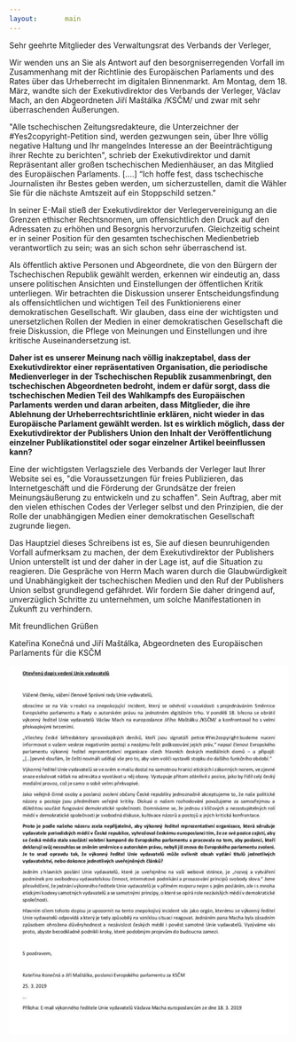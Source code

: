 ```yaml
---
layout:       main
---
```

Sehr geehrte Mitglieder des Verwaltungsrat des Verbands der Verleger,

Wir wenden uns an Sie als Antwort auf den besorgniserregenden Vorfall im Zusammenhang mit der Richtlinie des Europäischen Parlaments und des Rates über das Urheberrecht im digitalen Binnenmarkt. Am Montag, dem 18. März, wandte sich der Exekutivdirektor  des Verbands der Verleger, Václav Mach, an den Abgeordneten Jiří Maštálka /KSČM/ und zwar mit sehr überraschenden Äußerungen.

"Alle tschechischen Zeitungsredakteure, die Unterzeichner der #Yes2copyright-Petition sind, werden gezwungen sein, über Ihre völlig negative Haltung und Ihr mangelndes Interesse an der Beeinträchtigung ihrer Rechte zu berichten", schrieb der Exekutivdirektor und damit Repräsentant  aller großen tschechischen Medienhäuser, an das Mitglied des Europäischen Parlaments. [....] “Ich hoffe fest, dass tschechische Journalisten ihr Bestes geben werden, um sicherzustellen, damit die Wähler Sie für die nächste Amtszeit auf ein Stoppschild setzen."

In seiner E-Mail stieß der Exekutivdirektor der Verlegervereinigung an die Grenzen ethischer Rechtsnormen, um offensichtlich den Druck auf den Adressaten zu erhöhen und Besorgnis hervorzurufen. Gleichzeitig scheint er in seiner Position  für den gesamten tschechischen Medienbetrieb verantwortlich zu sein; was an sich schon sehr überraschend ist.

Als öffentlich aktive Personen und Abgeordnete, die von den Bürgern der Tschechischen Republik gewählt werden, erkennen wir eindeutig an, dass unsere politischen Ansichten und Einstellungen der öffentlichen Kritik unterliegen. Wir betrachten die Diskussion unserer Entscheidungsfindung als offensichtlichen und wichtigen Teil des Funktionierens einer demokratischen Gesellschaft. Wir glauben, dass eine der wichtigsten und unersetzlichen Rollen der Medien in einer demokratischen Gesellschaft die freie Diskussion, die Pflege von Meinungen und Einstellungen und ihre kritische Auseinandersetzung ist.

**Daher ist es unserer Meinung nach völlig inakzeptabel, dass der Exekutivdirektor einer repräsentativen Organisation, die periodische Medienverleger in der Tschechischen Republik zusammenbringt, den tschechischen Abgeordneten bedroht, indem er dafür sorgt, dass die tschechischen Medien Teil des Wahlkampfs des Europäischen Parlaments werden und daran arbeiten, dass Mitglieder, die ihre Ablehnung der Urheberrechtsrichtlinie erklären, nicht wieder in das Europäische Parlament gewählt werden. Ist es wirklich möglich, dass der Exekutivdirektor der Publishers Union den Inhalt der Veröffentlichung einzelner Publikationstitel oder sogar einzelner Artikel beeinflussen kann?**

Eine der wichtigsten Verlagsziele des Verbands der Verleger laut Ihrer Website sei es, "die Voraussetzungen für freies Publizieren, das Internetgeschäft und die Förderung der Grundsätze der freien Meinungsäußerung zu entwickeln und zu schaffen". Sein Auftrag, aber mit den vielen ethischen Codes der Verleger selbst und den Prinzipien, die der Rolle der unabhängigen Medien einer demokratischen Gesellschaft zugrunde liegen.

Das Hauptziel dieses Schreibens ist es, Sie auf diesen beunruhigenden Vorfall aufmerksam zu machen, der dem Exekutivdirektor der Publishers Union unterstellt ist und der daher in der Lage ist, auf die Situation zu reagieren. Die Gespräche von Herrn Mach waren durch die Glaubwürdigkeit und Unabhängigkeit der tschechischen Medien und den Ruf der Publishers Union selbst grundlegend gefährdet. Wir fordern Sie daher dringend auf, unverzüglich Schritte zu unternehmen, um solche Manifestationen in Zukunft zu verhindern.

Mit freundlichen Grüßen

Kateřina Konečná und Jiří Maštálka, Abgeordneten des Europäischen Parlaments für die KSČM

![](/assets/img/articles/dopis-konecna.jpg)
